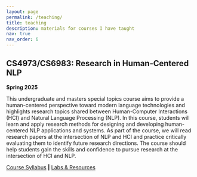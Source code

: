 ```yaml
---
layout: page
permalink: /teaching/
title: teaching
description: materials for courses I have taught
nav: true
nav_order: 6
---
```


## CS4973/CS6983: Research in Human-Centered NLP

**Spring 2025**

This undergraduate and masters special topics course aims to provide a human-centered perspective toward modern language technologies and highlights research topics shared between Human-Computer Interactions (HCI) and Natural Language Processing (NLP). In this course, students will learn and apply research methods for designing and developing human-centered NLP applications and systems. As part of the course, we will read research papers at the intersection of NLP and HCI and practice critically evaluating them to identify future research directions. The course should help students gain the skills and confidence to pursue research at the intersection of HCI and NLP.

[Course Syllabus](../assets/pdf/CS4973_Syllabus.pdf) **|** [Labs & Resources](https://github.com/hyesunyun/neu-cs4973-cs6983)
